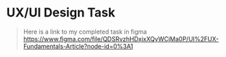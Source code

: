 # UX/UI Design Task

> Here is a link to my completed task in figma
> https://www.figma.com/file/QDSRvzhHDxjxXQyWCjMa0P/UI%2FUX-Fundamentals-Article?node-id=0%3A1